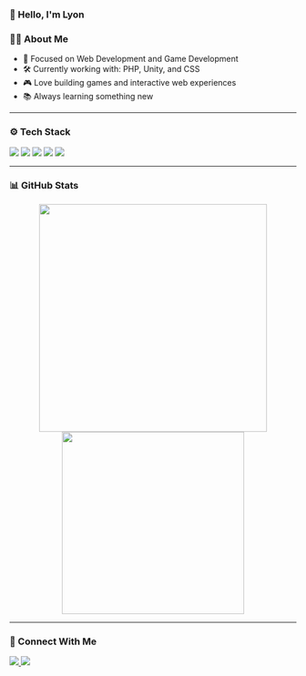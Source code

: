 ### 👋 Hello, I'm Lyon

### 🧑‍💻 About Me

- 🎯 Focused on Web Development and Game Development
- 🛠️ Currently working with: PHP, Unity, and CSS
- 🎮 Love building games and interactive web experiences
- 📚 Always learning something new

---

### ⚙️ Tech Stack

<p align="left">
  <img src="https://img.shields.io/badge/-HTML-black?style=flat-square&logo=html5&logoColor=white" />
  <img src="https://img.shields.io/badge/-CSS-black?style=flat-square&logo=css3&logoColor=white" />
  <img src="https://img.shields.io/badge/-PHP-black?style=flat-square&logo=php&logoColor=white" />
  <img src="https://img.shields.io/badge/-Unity-black?style=flat-square&logo=unity&logoColor=white" />
  <img src="https://img.shields.io/badge/-C%23-black?style=flat-square&logo=c-sharp&logoColor=white" />
</p>

---

### 📊 GitHub Stats

<p align="center">
  <img src="https://github-readme-stats.vercel.app/api?username=USERNAME_KAMU&show_icons=true&theme=graywhite" width="400" />
  <img src="https://github-readme-stats.vercel.app/api/top-langs/?username=USERNAME_KAMU&layout=compact&theme=graywhite" width="320" />
</p>

---

### 🤝 Connect With Me

<p align="left">
  <a href="https://linkedin.com/in/linkedinmu" target="_blank">
    <img src="https://img.shields.io/badge/-LinkedIn-black?style=flat-square&logo=linkedin&logoColor=white" />
  </a>
  <a href="https://instagram.com/instagrammu" target="_blank">
    <img src="https://img.shields.io/badge/-Instagram-black?style=flat-square&logo=instagram&logoColor=white" />
  </a>
</p>
